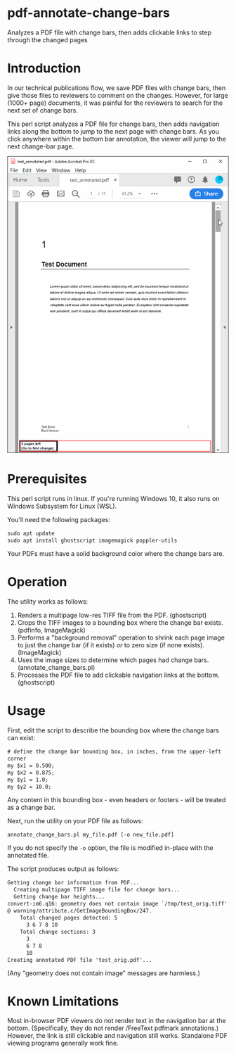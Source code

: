 # pdf-annotate-change-bars
Analyzes a PDF file with change bars, then adds clickable links to step through the changed pages

# Introduction
In our technical publications flow, we save PDF files with change bars, then give those files to reviewers to comment on the changes. However, for large (1000+ page) documents, it was painful for the reviewers to search for the next set of change bars.

This perl script analyzes a PDF file for change bars, then adds navigation links along the bottom to jump to the next page with change bars. As you click anywhere within the bottom bar annotation, the viewer will jump to the next change-bar page.

![example annotated PDF](https://github.com/chrispy-snps/pdf-annotate-change-bars/blob/master/example.gif)

# Prerequisites

This perl script runs in linux. If you're running Windows 10, it also runs on Windows Subsystem for Linux (WSL).

You'll need the following packages:

    sudo apt update
    sudo apt install ghostscript imagemagick poppler-utils

Your PDFs must have a solid background color where the change bars are.

# Operation

The utility works as follows:

1. Renders a multipage low-res TIFF file from the PDF. (ghostscript)
2. Crops the TIFF images to a bounding box where the change bar exists. (pdfinfo, ImageMagick)
3. Performs a "background removal" operation to shrink each page image to just the change bar (if it exists) *or* to zero size (if none exists). (ImageMagick)
4. Uses the image sizes to determine which pages had change bars. (annotate_change_bars.pl)
5. Processes the PDF file to add clickable navigation links at the bottom. (ghostscript)

# Usage

First, edit the script to describe the bounding box where the change bars can exist:

    # define the change bar bounding box, in inches, from the upper-left corner
    my $x1 = 0.500;
    my $x2 = 0.875;
    my $y1 = 1.0;
    my $y2 = 10.0;

Any content in this bounding box - even headers or footers - will be treated as a change bar.

Next, run the utility on your PDF file as follows:

    annotate_change_bars.pl my_file.pdf [-o new_file.pdf]

If you do not specify the `-o` option, the file is modified in-place with the annotated file.

The script produces output as follows:

    Getting change bar information from PDF...
      Creating multipage TIFF image file for change bars...
      Getting change bar heights...
    convert-im6.q16: geometry does not contain image `/tmp/test_orig.tiff' @ warning/attribute.c/GetImageBoundingBox/247.
        Total changed pages detected: 5
          3 6 7 8 10
        Total change sections: 3
          3
          6 7 8
          10
    Creating annotated PDF file 'test_orig.pdf'...

(Any "geometry does not contain image" messages are harmless.)

# Known Limitations

Most in-browser PDF viewers do not render text in the navigation bar at the bottom. (Specifically, they do not render /FreeText pdfmark annotations.) However, the link is still clickable and navigation still works. Standalone PDF viewing programs generally work fine.
